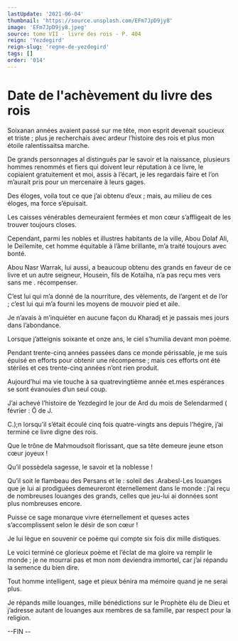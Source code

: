 ```yaml
---
lastUpdate: '2021-06-04'
thumbnail: 'https://source.unsplash.com/EFm7JpD9jy8'
image: 'EFm7JpD9jy8.jpeg'
source: tome VII - livre des rois - P. 404
reign: 'Yezdegird'
reign-slug: 'regne-de-yezdegird'
tags: []
order: '014'
---
```


# Date de l'achèvement du livre des rois

Soixanan années avaient passé sur me tête, mon esprit devenait soucieux et triste ; plus je recherchais avec ardeur l’histoire des rois et plus mon étoile ralentissaitsa marche.

De grands personnages al distingués par le savoir et la naissance, plusieurs hommes renommés et fiers qui doivent leur réputation à ce livre, le copiaient gratuitement et moi, assis à l’écart, je les regardais faire et l’on m’aurait pris pour un mercenaire à leurs gages.

Des éloges, voila tout ce que j’ai obtenu d’eux ; mais, au milieu de ces éloges, ma force s’épuisait.

Les caisses vénérables demeuraient fermées et mon cœur s’affligeait de les trouver toujours closes.

Cependant, parmi les nobles et illustres habitants de la ville, Abou Dolaf Ali, le Deïlemite, cet homme équitable à l’âme brillante, m’a traité toujours avec bonté.

Abou Nasr Warrak, lui aussi, a beaucoup obtenu des grands en faveur de ce livre et un autre seigneur, Housein, fils de Kotaïha, n’a pas reçu mes vers sans me . récompenser.

C’est lui qui m’a donné de la nourriture, des vêlements, de l’argent et de l’or ; c’est lui qui m’a fourni les moyens de mouvoir pied et aile.

Je n’avais à m’inquiéter en aucune façon du Kharadj et je passais mes jours dans l’abondance.

Lorsque j’atteignis soixante et onze ans, le ciel s’humilia devant mon poème.

Pendant trente-cinq années passées dans ce monde périssable, je me suis épuisé en efforts pour obtenir une récompense ; mais ces efforts ont été stériles et ces trente-cinq années n’ont rien produit.

Aujourd’hui ma vie touche à sa quatrevingtième année et.mes espérances se sont évanouies d’un seul coup.

J’ai achevé l’histoire de Yezdegird le jour de Ard du mois de Selendarmed ( février : Ô de J.

C.);n lorsqu’il s’était écoulé cinq fois quatre-vingts ans depuis l’hégire, j’ai terminé ce livre digne des rois.

Que le trône de Mahmoudsoit florissant, que sa tête demeure jeune etson cœur joyeux !

Qu’il possèdela sagesse, le savoir et la noblesse !

Qu’il soit le flambeau des Persans et le : soleil des .Arabesl-Les louanges que je lui ai prodiguées demeureront éternellement dans le monde : j’ai reçu de nombreuses louanges des grands, celles que jeu-lui ai données sont plus nombreuses encore.

Puisse ce sage monarque vivre éternellement et queses actes s’accomplissent selon le désir de son cœur !

Je lui lègue en souvenir ce poème qui compte six fois dix mille distiques.

Le voici terminé ce glorieux poème et l’éclat de ma gloire va remplir le monde ; je ne mourrai pas et mon nom deviendra immortel, car j’ai répandu la semence du bien dire.

Tout homme intelligent, sage et pieux bénira ma mémoire quand je ne serai plus.

Je répands mille louanges, mille bénédictions sur le Prophète élu de Dieu et j’adresse autant de louanges aux membres de sa famille, par respect pour la religion.

--FIN --
